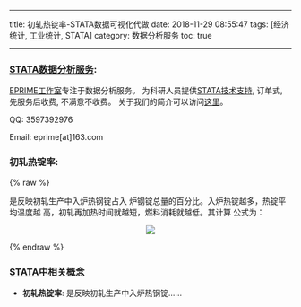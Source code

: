
---
title: 初轧热锭率-STATA数据可视化代做
date: 2018-11-29 08:55:47
tags: [经济统计, 工业统计, STATA]
category: 数据分析服务
toc: true

---



<span></span>
<!-- more -->

### [STATA](/tags/STATA/)[数据分析服务](/categories/数据分析服务/):
[EPRIME工作室](http://eprime.cn/)专注于数据分析服务。
为科研人员提供[STATA技术支持](http://eprime.cn/2018/08/18/EPRIME工作室STATA代做服务详情/), 订单式, 先服务后收费, 不满意不收费。
关于我们的简介可以访问[这里](http://eprime.cn/2018/08/17/关于EPRIME工作室/)。

QQ: 3597392976

Email: eprime[at]163.com



### 初轧热锭率:

{% raw %}
<div class="p1">是反映初轧生产中入炉热钢锭占入炉钢锭总量的百分比。入炉热锭越多，热锭平均温度越高，初轧再加热时间就越短，燃料消耗就越低。其计算公式为：<p align="center"><img align="absmiddle" src="/CRFDPIC/R200806043/R200806043.0346.3%5B0a837e2e3053%5D.gif"></p></div>
{% endraw %}



### [STATA](/tags/STATA/)中[相关概念](/categories/数据分析服务)

- **初轧热锭率**: 是反映初轧生产中入炉热钢锭......






